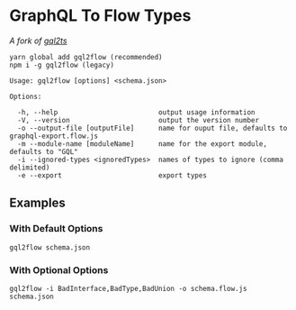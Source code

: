 # GraphQL To Flow Types

_A fork of [gql2ts](https://github.com/avantcredit/gql2ts)_

```console
yarn global add gql2flow (recommended)
npm i -g gql2flow (legacy)
```

```
Usage: gql2flow [options] <schema.json>

Options:

  -h, --help                         output usage information
  -V, --version                      output the version number
  -o --output-file [outputFile]      name for ouput file, defaults to graphql-export.flow.js
  -m --module-name [moduleName]      name for the export module, defaults to "GQL"
  -i --ignored-types <ignoredTypes>  names of types to ignore (comma delimited)
  -e --export                        export types
```

## Examples

### With Default Options

```console
gql2flow schema.json
```

### With Optional Options

```console
gql2flow -i BadInterface,BadType,BadUnion -o schema.flow.js schema.json
```
